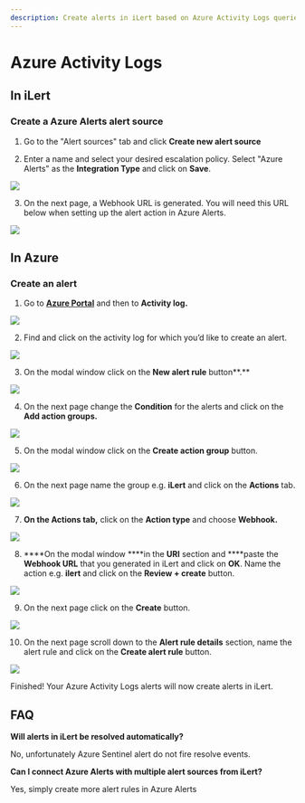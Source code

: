 ```yaml
---
description: Create alerts in iLert based on Azure Activity Logs queries.
---
```


# Azure Activity Logs

## In iLert <a id="in-ilert"></a>

### Create a Azure Alerts alert source <a id="create-alert-source"></a>

1. Go to the "Alert sources" tab and click **Create new alert source**

2. Enter a name and select your desired escalation policy. Select "Azure Alerts" as the **Integration Type** and click on **Save**.

![](../../.gitbook/assets/ilert%20%2835%29.png)

3. On the next page, a Webhook URL is generated. You will need this URL below when setting up the alert action in Azure Alerts.

![](../../.gitbook/assets/ilert%20%2834%29.png)

## In Azure <a id="in-splunk"></a>

### Create an alert <a id="create-action-sequences"></a>

1. Go to [**Azure Portal**](https://portal.azure.com) and then to **Activity log.** 

![](../../.gitbook/assets/home_-_microsoft_azure%20%282%29.png)

2. Find and click on the activity log for which you’d like to create an alert.

![](../../.gitbook/assets/activity_log_-_microsoft_azure.png)

3. On the modal window click on the **New alert rule** button**.**

![](../../.gitbook/assets/delete_action_group_-_microsoft_azure.png)

4. On the next page change the **Condition** for the alerts and click on the **Add action groups.**

![](../../.gitbook/assets/create_alert_rule_-_microsoft_azure%20%283%29.png)

5. On the modal window click on the **Create action group** button.

![](../../.gitbook/assets/select_an_action_group_to_attach_to_this_alert_rule_-_microsoft_azure.png)

6. On the next page name the group e.g. **iLert** and click on the **Actions** tab.

![](../../.gitbook/assets/create_action_group_-_microsoft_azure%20%285%29.png)

7. ****On the **Actions** tab**,** click on the **Action type** and choose **Webhook.**

![](../../.gitbook/assets/create_action_group_-_microsoft_azure%20%281%29.png)

8. ****On the modal window ****in the **URI** section and ****paste the **Webhook URL** that you generated in iLert and click on **OK**. Name the action e.g. **ilert** and click on the **Review + create** button.

![](../../.gitbook/assets/webhook_-_microsoft_azure%20%281%29.png)

9. On the next page click on the **Create** button.

![](../../.gitbook/assets/create_action_group_-_microsoft_azure%20%283%29.png)

10. On the next page scroll down to the **Alert rule details** section, name the alert rule and click on the **Create alert rule** button.

![](../../.gitbook/assets/create_alert_rule_-_microsoft_azure1.png)

Finished! Your Azure Activity Logs alerts will now create alerts in iLert.

## FAQ <a id="faq"></a>

**Will alerts in iLert be resolved automatically?**

No, unfortunately Azure Sentinel alert do not fire resolve events.

**Can I connect Azure Alerts with multiple alert sources from iLert?**

Yes, simply create more alert rules in Azure Alerts

